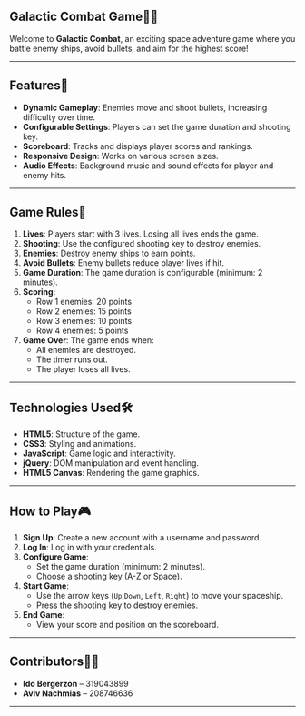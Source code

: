 
 ## Galactic Combat Game🌟🚀

Welcome to **Galactic Combat**, an exciting space adventure game where you battle enemy ships, avoid bullets, and aim for the highest score!

---

## Features🌌
- **Dynamic Gameplay**: Enemies move and shoot bullets, increasing difficulty over time.
- **Configurable Settings**: Players can set the game duration and shooting key.
- **Scoreboard**: Tracks and displays player scores and rankings.
- **Responsive Design**: Works on various screen sizes.
- **Audio Effects**: Background music and sound effects for player and enemy hits.

---

## Game Rules📜
1. **Lives**: Players start with 3 lives. Losing all lives ends the game.
2. **Shooting**: Use the configured shooting key to destroy enemies.
3. **Enemies**: Destroy enemy ships to earn points.
4. **Avoid Bullets**: Enemy bullets reduce player lives if hit.
5. **Game Duration**: The game duration is configurable (minimum: 2 minutes).
6. **Scoring**:
   - Row 1 enemies: 20 points
   - Row 2 enemies: 15 points
   - Row 3 enemies: 10 points
   - Row 4 enemies: 5 points
7. **Game Over**: The game ends when:
   - All enemies are destroyed.
   - The timer runs out.
   - The player loses all lives.

---

## Technologies Used🛠️
- **HTML5**: Structure of the game.
- **CSS3**: Styling and animations.
- **JavaScript**: Game logic and interactivity.
- **jQuery**: DOM manipulation and event handling.
- **HTML5 Canvas**: Rendering the game graphics.

---

## How to Play🎮
1. **Sign Up**: Create a new account with a username and password.
2. **Log In**: Log in with your credentials.
3. **Configure Game**:
   - Set the game duration (minimum: 2 minutes).
   - Choose a shooting key (A-Z or Space).
4. **Start Game**:
   - Use the arrow keys (`Up`,`Down`, `Left`, `Right`) to move your spaceship.
   - Press the shooting key to destroy enemies.
5. **End Game**:
   - View your score and position on the scoreboard.

---

## Contributors👨‍💻
- **Ido Bergerzon** – 319043899
- **Aviv Nachmias** – 208746636

---

